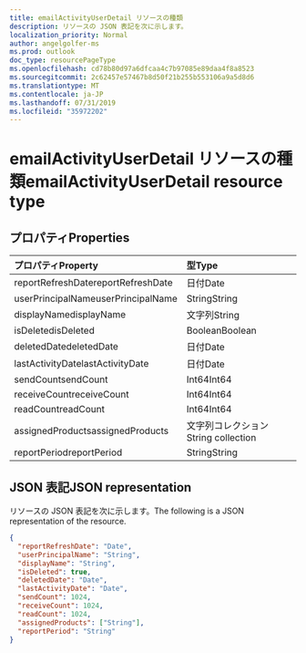 ```yaml
---
title: emailActivityUserDetail リソースの種類
description: リソースの JSON 表記を次に示します。
localization_priority: Normal
author: angelgolfer-ms
ms.prod: outlook
doc_type: resourcePageType
ms.openlocfilehash: cd78b80d97a6dfcaa4c7b97085e89daa4f8a8523
ms.sourcegitcommit: 2c62457e57467b8d50f21b255b553106a9a5d8d6
ms.translationtype: MT
ms.contentlocale: ja-JP
ms.lasthandoff: 07/31/2019
ms.locfileid: "35972202"
---
```

# <a name="emailactivityuserdetail-resource-type"></a><span data-ttu-id="545f2-103">emailActivityUserDetail リソースの種類</span><span class="sxs-lookup"><span data-stu-id="545f2-103">emailActivityUserDetail resource type</span></span>

## <a name="properties"></a><span data-ttu-id="545f2-104">プロパティ</span><span class="sxs-lookup"><span data-stu-id="545f2-104">Properties</span></span>

| <span data-ttu-id="545f2-105">プロパティ</span><span class="sxs-lookup"><span data-stu-id="545f2-105">Property</span></span>          | <span data-ttu-id="545f2-106">型</span><span class="sxs-lookup"><span data-stu-id="545f2-106">Type</span></span>              |
| :---------------- | :---------------- |
| <span data-ttu-id="545f2-107">reportRefreshDate</span><span class="sxs-lookup"><span data-stu-id="545f2-107">reportRefreshDate</span></span> | <span data-ttu-id="545f2-108">日付</span><span class="sxs-lookup"><span data-stu-id="545f2-108">Date</span></span>              |
| <span data-ttu-id="545f2-109">userPrincipalName</span><span class="sxs-lookup"><span data-stu-id="545f2-109">userPrincipalName</span></span> | <span data-ttu-id="545f2-110">String</span><span class="sxs-lookup"><span data-stu-id="545f2-110">String</span></span>            |
| <span data-ttu-id="545f2-111">displayName</span><span class="sxs-lookup"><span data-stu-id="545f2-111">displayName</span></span>       | <span data-ttu-id="545f2-112">文字列</span><span class="sxs-lookup"><span data-stu-id="545f2-112">String</span></span>            |
| <span data-ttu-id="545f2-113">isDeleted</span><span class="sxs-lookup"><span data-stu-id="545f2-113">isDeleted</span></span>         | <span data-ttu-id="545f2-114">Boolean</span><span class="sxs-lookup"><span data-stu-id="545f2-114">Boolean</span></span>           |
| <span data-ttu-id="545f2-115">deletedDate</span><span class="sxs-lookup"><span data-stu-id="545f2-115">deletedDate</span></span>       | <span data-ttu-id="545f2-116">日付</span><span class="sxs-lookup"><span data-stu-id="545f2-116">Date</span></span>              |
| <span data-ttu-id="545f2-117">lastActivityDate</span><span class="sxs-lookup"><span data-stu-id="545f2-117">lastActivityDate</span></span>  | <span data-ttu-id="545f2-118">日付</span><span class="sxs-lookup"><span data-stu-id="545f2-118">Date</span></span>              |
| <span data-ttu-id="545f2-119">sendCount</span><span class="sxs-lookup"><span data-stu-id="545f2-119">sendCount</span></span>         | <span data-ttu-id="545f2-120">Int64</span><span class="sxs-lookup"><span data-stu-id="545f2-120">Int64</span></span>             |
| <span data-ttu-id="545f2-121">receiveCount</span><span class="sxs-lookup"><span data-stu-id="545f2-121">receiveCount</span></span>      | <span data-ttu-id="545f2-122">Int64</span><span class="sxs-lookup"><span data-stu-id="545f2-122">Int64</span></span>             |
| <span data-ttu-id="545f2-123">readCount</span><span class="sxs-lookup"><span data-stu-id="545f2-123">readCount</span></span>         | <span data-ttu-id="545f2-124">Int64</span><span class="sxs-lookup"><span data-stu-id="545f2-124">Int64</span></span>             |
| <span data-ttu-id="545f2-125">assignedProducts</span><span class="sxs-lookup"><span data-stu-id="545f2-125">assignedProducts</span></span>  | <span data-ttu-id="545f2-126">文字列コレクション</span><span class="sxs-lookup"><span data-stu-id="545f2-126">String collection</span></span> |
| <span data-ttu-id="545f2-127">reportPeriod</span><span class="sxs-lookup"><span data-stu-id="545f2-127">reportPeriod</span></span>      | <span data-ttu-id="545f2-128">String</span><span class="sxs-lookup"><span data-stu-id="545f2-128">String</span></span>            |

## <a name="json-representation"></a><span data-ttu-id="545f2-129">JSON 表記</span><span class="sxs-lookup"><span data-stu-id="545f2-129">JSON representation</span></span>

<span data-ttu-id="545f2-130">リソースの JSON 表記を次に示します。</span><span class="sxs-lookup"><span data-stu-id="545f2-130">The following is a JSON representation of the resource.</span></span>

<!-- {
  "blockType": "resource",
  "@odata.type": "microsoft.graph.emailActivityUserDetail"
} -->

```json
{
  "reportRefreshDate": "Date", 
  "userPrincipalName": "String", 
  "displayName": "String", 
  "isDeleted": true, 
  "deletedDate": "Date", 
  "lastActivityDate": "Date", 
  "sendCount": 1024, 
  "receiveCount": 1024, 
  "readCount": 1024, 
  "assignedProducts": ["String"], 
  "reportPeriod": "String"
}
```
